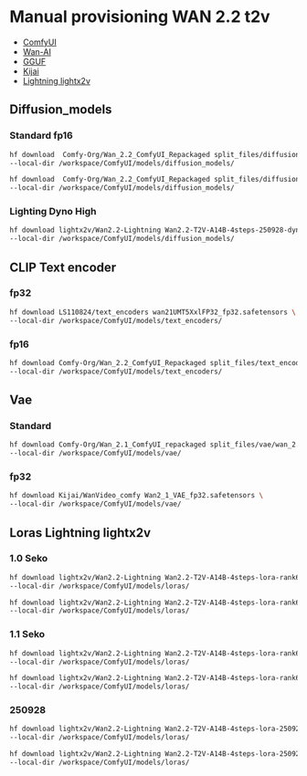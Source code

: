 # Manual provisioning WAN 2.2 t2v

- [ComfyUI](https://huggingface.co/Comfy-Org/Wan_2.2_ComfyUI_Repackaged)
- [Wan-AI](https://huggingface.co/Wan-AI)
- [GGUF](https://huggingface.co/QuantStack)
- [Kijai](https://huggingface.co/Kijai/WanVideo_comfy)
- [Lightning lightx2v](https://huggingface.co/lightx2v)

## Diffusion_models

### Standard fp16

```bash
hf download  Comfy-Org/Wan_2.2_ComfyUI_Repackaged split_files/diffusion_models/wan2.2_t2v_low_noise_14B_fp16.safetensors \
--local-dir /workspace/ComfyUI/models/diffusion_models/

hf download  Comfy-Org/Wan_2.2_ComfyUI_Repackaged split_files/diffusion_models/wan2.2_t2v_high_noise_14B_fp16.safetensors \
--local-dir /workspace/ComfyUI/models/diffusion_models/
``` 

### Lighting Dyno High

```bash 
hf download lightx2v/Wan2.2-Lightning Wan2.2-T2V-A14B-4steps-250928-dyno/Wan2.2-T2V-A14B-4steps-250928-dyno-high-lightx2v.safetensors \
--local-dir /workspace/ComfyUI/models/diffusion_models/
```

## CLIP Text encoder

### fp32

```bash
hf download LS110824/text_encoders wan21UMT5XxlFP32_fp32.safetensors \
--local-dir /workspace/ComfyUI/models/text_encoders/
```

### fp16



```bash
hf download Comfy-Org/Wan_2.2_ComfyUI_Repackaged split_files/text_encoders/umt5_xxl_fp16.safetensors \
--local-dir /workspace/ComfyUI/models/text_encoders/
```

## Vae

### Standard

```bash
hf download Comfy-Org/Wan_2.1_ComfyUI_repackaged split_files/vae/wan_2.1_vae.safetensors \
--local-dir /workspace/ComfyUI/models/vae/
```

### fp32

```bash
hf download Kijai/WanVideo_comfy Wan2_1_VAE_fp32.safetensors \
--local-dir /workspace/ComfyUI/models/vae/
```

## Loras Lightning lightx2v

### 1.0 Seko

```bash
hf download lightx2v/Wan2.2-Lightning Wan2.2-T2V-A14B-4steps-lora-rank64-Seko-V1/low_noise_model.safetensors \
--local-dir /workspace/ComfyUI/models/loras/

hf download lightx2v/Wan2.2-Lightning Wan2.2-T2V-A14B-4steps-lora-rank64-Seko-V1/high_noise_model.safetensors \
--local-dir /workspace/ComfyUI/models/loras/
```

### 1.1 Seko

```bash
hf download lightx2v/Wan2.2-Lightning Wan2.2-T2V-A14B-4steps-lora-rank64-Seko-V1.1/high_noise_model.safetensors \
--local-dir /workspace/ComfyUI/models/loras/

hf download lightx2v/Wan2.2-Lightning Wan2.2-T2V-A14B-4steps-lora-rank64-Seko-V1.1/low_noise_model.safetensors \
--local-dir /workspace/ComfyUI/models/loras/
```

### 250928

```bash
hf download lightx2v/Wan2.2-Lightning Wan2.2-T2V-A14B-4steps-lora-250928/high_noise_model.safetensors \
--local-dir /workspace/ComfyUI/models/loras/

hf download lightx2v/Wan2.2-Lightning Wan2.2-T2V-A14B-4steps-lora-250928/low_noise_model.safetensors \
--local-dir /workspace/ComfyUI/models/loras/
```